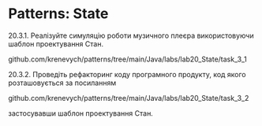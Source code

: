 # Patterns: State
20.3.1. Реалізуйте симуляцію
роботи музичного плеєра використовуючи шаблон проектування Стан. 

github.com/krenevych/patterns/tree/main/Java/labs/lab20_State/task_3_1

20.3.2. Проведіть рефакторинг
коду програмного продукту, код якого розташовується за посиланням 

github.com/krenevych/patterns/tree/main/Java/labs/lab20_State/task_3_2

застосувавши шаблон проектування Стан.